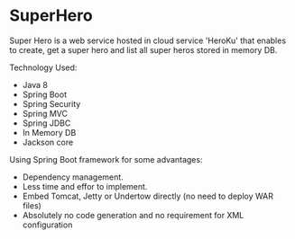 # SuperHero
Super Hero is a web service hosted in cloud service 'HeroKu' that enables to create, get a super hero and list all super heros stored in memory DB.

Technology Used:
 - Java 8
 - Spring Boot
 - Spring Security
 - Spring MVC
 - Spring JDBC
 - In Memory DB
 - Jackson core
 
Using Spring Boot framework for some advantages:
- Dependency management.
- Less time and effor to implement.
- Embed Tomcat, Jetty or Undertow directly (no need to deploy WAR files)
- Absolutely no code generation and no requirement for XML configuration
